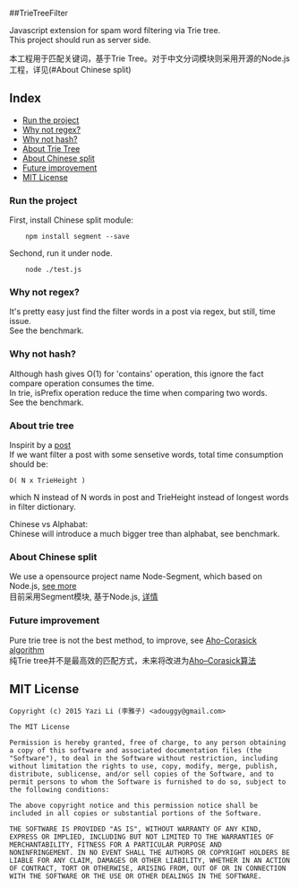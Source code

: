 ##TrieTreeFilter

Javascript extension for spam word filtering via Trie tree.  
This project should run as server side.  

本工程用于匹配关键词，基于Trie Tree。对于中文分词模块则采用开源的Node.js工程，详见(#About Chinese split)  

## Index

- [Run the project](#run-the-project)
- [Why not regex?](#why-not-regex)
- [Why not hash?](#why-not-hash)
- [About Trie Tree](#about-trie-tree)
- [About Chinese split](#about-chinese-split)
- [Future improvement](#future-improvement)
- [MIT License](#mit-license)

### Run the project
First, install Chinese split module:
```shell   
	npm install segment --save  
```
Sechond, run it under node.
```shell  
	node ./test.js
```

### Why not regex?
It's pretty easy just find the filter words in a post via regex, but still, time issue.  
See the benchmark.

### Why not hash?
Although hash gives O(1) for 'contains' operation, this ignore the fact compare operation consumes the time.  
In trie, isPrefix operation reduce the time when comparing two words.  
See the benchmark.

### About trie tree
Inspirit by a [post](http://notdennisbyrne.blogspot.com/2008/12/javascript-trie-implementation.html)  
If we want filter a post with some sensetive words, total time consumption should be:  
```
O( N x TrieHeight )
```
which N instead of N words in post and TrieHeight instead of longest words in filter dictionary.  
  
Chinese vs Alphabat:  
Chinese will introduce a much bigger tree than alphabat, see benchmark.

### About Chinese split
We use a opensource project name Node-Segment, which based on Node.js, [see more](https://github.com/leizongmin/node-segment)  
目前采用Segment模块, 基于Node.js, [详情](https://github.com/leizongmin/node-segment)

### Future improvement
Pure trie tree is not the best method, to improve, see [Aho-Corasick algorithm](https://en.wikipedia.org/wiki/Aho%E2%80%93Corasick_algorithm)  
纯Trie tree并不是最高效的匹配方式，未来将改进为[Aho–Corasick算法](https://en.wikipedia.org/wiki/Aho%E2%80%93Corasick_algorithm)


## MIT License

```
Copyright (c) 2015 Yazi Li (李雅子) <adouggy@gmail.com>

The MIT License

Permission is hereby granted, free of charge, to any person obtaining
a copy of this software and associated documentation files (the
"Software"), to deal in the Software without restriction, including
without limitation the rights to use, copy, modify, merge, publish,
distribute, sublicense, and/or sell copies of the Software, and to
permit persons to whom the Software is furnished to do so, subject to
the following conditions:

The above copyright notice and this permission notice shall be
included in all copies or substantial portions of the Software.

THE SOFTWARE IS PROVIDED "AS IS", WITHOUT WARRANTY OF ANY KIND,
EXPRESS OR IMPLIED, INCLUDING BUT NOT LIMITED TO THE WARRANTIES OF
MERCHANTABILITY, FITNESS FOR A PARTICULAR PURPOSE AND
NONINFRINGEMENT. IN NO EVENT SHALL THE AUTHORS OR COPYRIGHT HOLDERS BE
LIABLE FOR ANY CLAIM, DAMAGES OR OTHER LIABILITY, WHETHER IN AN ACTION
OF CONTRACT, TORT OR OTHERWISE, ARISING FROM, OUT OF OR IN CONNECTION
WITH THE SOFTWARE OR THE USE OR OTHER DEALINGS IN THE SOFTWARE.
```
